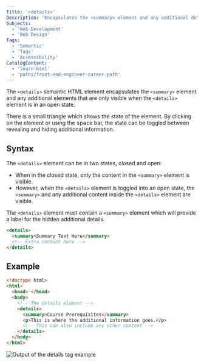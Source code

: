 ```yaml
---
Title: '<details>'
Description: 'Encapsulates the <summary> element and any additional details which are only visible when the element is in an open state.'
Subjects:
  - 'Web Development'
  - 'Web Design'
Tags:
  - 'Semantic'
  - 'Tags'
  - 'Accessibility'
CatalogContent:
  - 'learn-html'
  - 'paths/front-end-engineer-career-path'
---
```


The `<details>` semantic HTML element encapsulates the `<summary>` element and any additional elements that are only visible when the `<details>` element is in an open state.

There is a small triangle which shows the state of the element. By clicking on the element or using the <kbd>space</kbd> bar, the state can be toggled between revealing and hiding additional information.

## Syntax

The `<details>` element can be in two states, closed and open:

- When in the closed state, only the content in the `<summary>` element is visible.
- However, when the `<details>` element is toggled into an open state, the `<summary>` and any additional content inside the `<details>` element are visible.

The `<details>` element must contain a `<summary>` element which will provide a label for the hidden additional details.

```html
<details>
  <summary>Summary Text Here</summary>
  <!-- Extra content here -->
</details>
```

## Example

```html
<!doctype html>
<html>
  <head> </head>
  <body>
    <!-- The details element -->
    <details>
      <summary>Course Prerequisites</summary>
      <p>This is where the additional information goes.</p>
      <!-- This can also include any other content -->
    </details>
  </body>
</html>
```

![Output of the details tag example](https://raw.githubusercontent.com/Codecademy/docs/main/media/html-details-tag-example.png)
